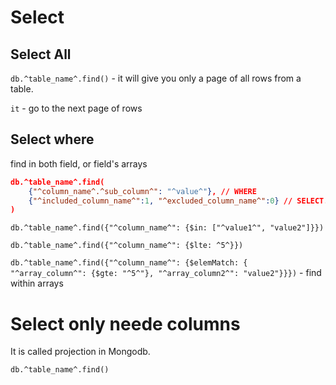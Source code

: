 #                  Select

##                 Select All

`db.^table_name^.find()` - it will give you only a page of all rows from a table. 

`it` - go to the next page of rows

##                 Select where

find in both field, or field's arrays

```JSON
db.^table_name^.find(
    {"^column_name^.^sub_column^": "^value^"}, // WHERE
    {"^included_column_name^":1, "^excluded_column_name^":0} // SELECT. It is called Projeciton
)
```

`db.^table_name^.find({"^column_name^": {$in: ["^value1^", "value2"]}})`

`db.^table_name^.find({"^column_name^": {$lte: ^5^}})`

`db.^table_name^.find({"^column_name^": {$elemMatch: { "^array_column^": {$gte: "^5^"}, "^array_column2^": "value2"}}})` - find within arrays










# Select only neede columns

It is called projection in Mongodb.

`db.^table_name^.find()`
